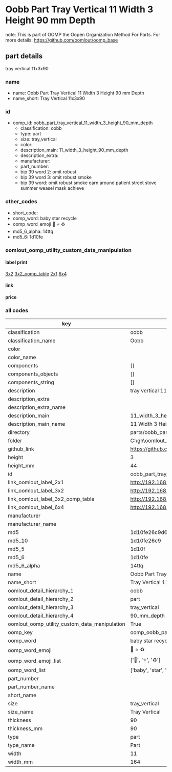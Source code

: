 # Oobb Part Tray Vertical 11 Width 3 Height 90 mm Depth  

note: This is part of OOMP the Oopen Organization Method For Parts. For more details: https://github.com/oomlout/oomp_base

##  part details
  



tray vertical 11x3x90



### name
* name: Oobb Part Tray Vertical 11 Width 3 Height 90 mm Depth
* name_short: Tray Vertical 11x3x90 
### id
* oomp_id: oobb_part_tray_vertical_11_width_3_height_90_mm_depth
  * classification: oobb
  * type: part
  * size: tray_vertical
  * color: 
  * description_main: 11_width_3_height_90_mm_depth
  * description_extra: 
  * manufacturer: 
  * part_number: 
  * bip 39 word 2: omit robust
  * bip 39 word 3: omit robust smoke
  * bip 39 word: omit robust smoke earn around patient street stove summer weasel mask achieve

### other_codes
* short_code: 
* oomp_word: baby star recycle
* oomp_word_emoji :baby: :star: :recycle:
* md5_6_alpha: 14ttq
* md5_6: 1d10fe






### oomlout_oomp_utility_custom_data_manipulation
#### label print
[3x2](http://192.168.1.245:1112/?label=oomp%2014ttq)
[3x2_oomp_table](http://192.168.1.108:1112/?label=oomp%2014ttq)
[2x1](http://192.168.1.242:1112/?label=oomp%2014ttq)
[6x4](http://192.168.1.55:1112/?label=oomp%2014ttq)    

#### link

                              

#### price







### all codes 
| key | value |  
| --- | --- |  
| classification | oobb |  
| classification_name | Oobb |  
| color |  |  
| color_name |  |  
| components | [] |  
| components_objects | [] |  
| components_string | [] |  
| description | tray vertical 11x3x90 |  
| description_extra |  |  
| description_extra_name |  |  
| description_main | 11_width_3_height_90_mm_depth |  
| description_main_name | 11 Width 3 Height 90 mm Depth |  
| directory | parts/oobb_part_tray_vertical_11_width_3_height_90_mm_depth |  
| folder | C:\gh\oomlout_oobb_version_4_generated_parts\parts\oobb_part_tray_vertical_11_width_3_height_90_mm_depth |  
| github_link | https://github.com/oomlout/oomlout_oomp_part_src/tree/main/parts/oobb_part_tray_vertical_11_width_3_height_90_mm_depth |  
| height | 3 |  
| height_mm | 44 |  
| id | oobb_part_tray_vertical_11_width_3_height_90_mm_depth |  
| link_oomlout_label_2x1 | http://192.168.1.242:1112/?label=oomp%2014ttq |  
| link_oomlout_label_3x2 | http://192.168.1.245:1112/?label=oomp%2014ttq |  
| link_oomlout_label_3x2_oomp_table | http://192.168.1.108:1112/?label=oomp%2014ttq |  
| link_oomlout_label_6x4 | http://192.168.1.55:1112/?label=oomp%2014ttq |  
| manufacturer |  |  
| manufacturer_name |  |  
| md5 | 1d10fe26c9d6bade8406145599aed4d3 |  
| md5_10 | 1d10fe26c9 |  
| md5_5 | 1d10f |  
| md5_6 | 1d10fe |  
| md5_6_alpha | 14ttq |  
| name | Oobb Part Tray Vertical 11 Width 3 Height 90 mm Depth |  
| name_short | Tray Vertical 11x3x90  |  
| oomlout_detail_hierarchy_1 | oobb |  
| oomlout_detail_hierarchy_2 | part |  
| oomlout_detail_hierarchy_3 | tray_vertical |  
| oomlout_detail_hierarchy_4 | 90_mm_depth |  
| oomlout_oomp_utility_custom_data_manipulation | True |  
| oomp_key | oomp_oobb_part_tray_vertical_11_width_3_height_90_mm_depth |  
| oomp_word | baby star recycle |  
| oomp_word_emoji | :baby: :star: :recycle: |  
| oomp_word_emoji_list | [':baby:', ':star:', ':recycle:'] |  
| oomp_word_list | ['baby', 'star', 'recycle'] |  
| part_number |  |  
| part_number_name |  |  
| short_name |  |  
| size | tray_vertical |  
| size_name | Tray Vertical |  
| thickness | 90 |  
| thickness_mm | 90 |  
| type | part |  
| type_name | Part |  
| width | 11 |  
| width_mm | 164 |  
